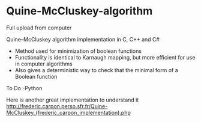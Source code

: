 # Quine-McCluskey-algorithm 

Full upload from computer

Quine–McCluskey algorithm implementation in C, C++ and C#

- Method used for minimization of boolean functions
- Functionality is identical to Karnaugh mapping, but more efficient for use in computer algorithms
- Also gives a deterministic way to check that the minimal form of a Boolean function 

To Do
-Python 

Here is another great implementation to understand it http://frederic.carpon.perso.sfr.fr/Quine-McCluskey_(frederic_carpon_implementation).php

